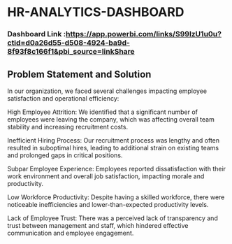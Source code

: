 # HR-ANALYTICS-DASHBOARD
### Dashboard Link :https://app.powerbi.com/links/S99IzU1u0u?ctid=d0a26d55-d508-4924-ba9d-8f93f8c166f1&pbi_source=linkShare

## Problem Statement and Solution

In our organization, we faced several challenges impacting employee satisfaction and operational efficiency:

High Employee Attrition: We identified that a significant number of employees were leaving the company, which was affecting overall team stability and increasing recruitment costs.

Inefficient Hiring Process: Our recruitment process was lengthy and often resulted in suboptimal hires, leading to additional strain on existing teams and prolonged gaps in critical positions.

Subpar Employee Experience: Employees reported dissatisfaction with their work environment and overall job satisfaction, impacting morale and productivity.

Low Workforce Productivity: Despite having a skilled workforce, there were noticeable inefficiencies and lower-than-expected productivity levels.

Lack of Employee Trust: There was a perceived lack of transparency and trust between management and staff, which hindered effective communication and employee engagement.

